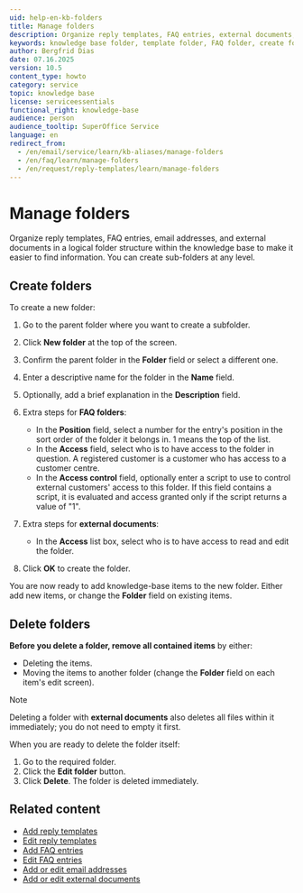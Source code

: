 ```yaml
---
uid: help-en-kb-folders
title: Manage folders
description: Organize reply templates, FAQ entries, external documents, and email addresses in folders for easy access and logical grouping.
keywords: knowledge base folder, template folder, FAQ folder, create folder, delete folder
author: Bergfrid Dias
date: 07.16.2025
version: 10.5
content_type: howto
category: service
topic: knowledge base
license: serviceessentials
functional_right: knowledge-base
audience: person
audience_tooltip: SuperOffice Service
language: en
redirect_from:
  - /en/email/service/learn/kb-aliases/manage-folders
  - /en/faq/learn/manage-folders
  - /en/request/reply-templates/learn/manage-folders
---
```


# Manage folders

Organize reply templates, FAQ entries, email addresses, and external documents in a logical folder structure within the knowledge base to make it easier to find information. You can create sub-folders at any level.

## Create folders

To create a new folder:

1. Go to the parent folder where you want to create a subfolder.
1. Click **New folder** at the top of the screen.
1. Confirm the parent folder in the **Folder** field or select a different one.
1. Enter a descriptive name for the folder in the **Name** field.
1. Optionally, add a brief explanation in the **Description** field.

1. Extra steps for **FAQ folders**:

    * In the **Position** field, select a number for the entry's position in the sort order of the folder it belongs in. 1 means the top of the list.
    * In the **Access** field, select who is to have access to the folder in question. A registered customer is a customer who has access to a customer centre.
    * In the **Access control** field, optionally enter a script to use to control external customers' access to this folder. If this field contains a script, it is evaluated and access granted only if the script returns a value of "1".

1. Extra steps for **external documents**:

    * In the **Access** list box, select who is to have access to read and edit the folder.

1. Click **OK** to create the folder.

You are now ready to add knowledge-base items to the new folder. Either add new items, or change the **Folder** field on existing items.

## Delete folders

**Before you delete a folder, remove all contained items** by either:

* Deleting the items.
* Moving the items to another folder (change the **Folder** field on each item's edit screen).

> [!NOTE]
> Deleting a folder with **external documents** also deletes all files within it immediately; you do not need to empty it first.

When you are ready to delete the folder itself:

1. Go to the required folder.
1. Click the **Edit folder** button.
1. Click **Delete**. The folder is deleted immediately.

## Related content

* [Add reply templates][1]
* [Edit reply templates][2]
* [Add FAQ entries][3]
* [Edit FAQ entries][4]
* [Add or edit email addresses][5]
* [Add or edit external documents][7]

<!-- Referenced links -->
[1]: reply-templates/create.md
[2]: reply-templates/edit.md
[3]: faq/create.md
[4]: faq/edit.md
[5]: email-addresses.md
[7]: external-document.md
